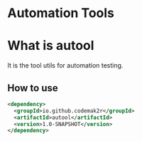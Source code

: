 # Automation Tools 

# What is autool
It is the tool utils for automation testing. 

## How to use
```xml
<dependency>
  <groupId>io.github.codemak2r</groupId>
  <artifactId>autool</artifactId>
  <version>1.0-SNAPSHOT</version>
</dependency>
```